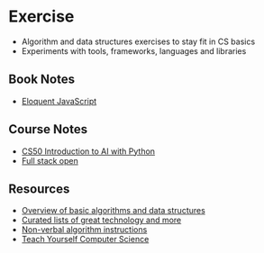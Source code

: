 # Exercise

* Algorithm and data structures exercises to stay fit in CS basics
* Experiments with tools, frameworks, languages and libraries

## Book Notes

* [Eloquent JavaScript](javascript/)

## Course Notes

* [CS50 Introduction to AI with Python](edx/CS50_Introduction_to_Artificial_Intelligence_with_Python/)
* [Full stack open](fullstack/)

## Resources

* [Overview of basic algorithms and data structures](https://github.com/jbhattac/interviews)
* [Curated lists of great technology and more](https://github.com/paulcarroty/awesome)
* [Non-verbal algorithm instructions](https://idea-instructions.com)
* [Teach Yourself Computer Science](https://teachyourselfcs.com)

